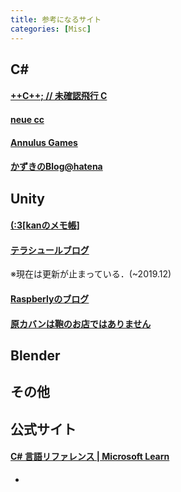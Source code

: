 ```yaml
---
title: 参考になるサイト
categories: [Misc]
---
```



## C#

#### [++C++; // 未確認飛行 C](https://ufcpp.net/)

#### [neue cc](https://neue.cc/)

#### [Annulus Games](https://annulusgames.com/blog/)

#### [かずきのBlog@hatena](https://blog.okazuki.jp/)


## Unity

#### [(:3[kanのメモ帳]](https://kan-kikuchi.hatenablog.com/)

#### [テラシュールブログ](https://tsubakit1.hateblo.jp/)

※現在は更新が止まっている．(~2019.12)

#### [Raspberlyのブログ](https://raspberly.hateblo.jp/archive)

#### [原カバンは鞄のお店ではありません](https://www.karvan1230.com/)

## Blender


## その他


## 公式サイト

#### [C# 言語リファレンス | Microsoft Learn](https://learn.microsoft.com/ja-jp/dotnet/csharp/language-reference/?redirectedfrom=MSDN)


- [](https://tech.guitarrapc.com/entry/2016/04/25/060920)